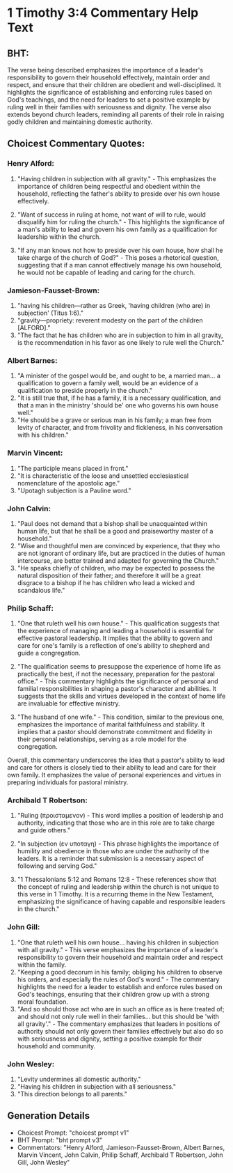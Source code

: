 # 1 Timothy 3:4 Commentary Help Text

## BHT:
The verse being described emphasizes the importance of a leader's responsibility to govern their household effectively, maintain order and respect, and ensure that their children are obedient and well-disciplined. It highlights the significance of establishing and enforcing rules based on God's teachings, and the need for leaders to set a positive example by ruling well in their families with seriousness and dignity. The verse also extends beyond church leaders, reminding all parents of their role in raising godly children and maintaining domestic authority.

## Choicest Commentary Quotes:
### Henry Alford:
1. "Having children in subjection with all gravity." - This emphasizes the importance of children being respectful and obedient within the household, reflecting the father's ability to preside over his own house effectively.

2. "Want of success in ruling at home, not want of will to rule, would disqualify him for ruling the church." - This highlights the significance of a man's ability to lead and govern his own family as a qualification for leadership within the church.

3. "If any man knows not how to preside over his own house, how shall he take charge of the church of God?" - This poses a rhetorical question, suggesting that if a man cannot effectively manage his own household, he would not be capable of leading and caring for the church.

### Jamieson-Fausset-Brown:
1. "having his children—rather as Greek, 'having children (who are) in subjection' (Titus 1:6)." 
2. "gravity—propriety: reverent modesty on the part of the children [ALFORD]." 
3. "The fact that he has children who are in subjection to him in all gravity, is the recommendation in his favor as one likely to rule well the Church."

### Albert Barnes:
1. "A minister of the gospel would be, and ought to be, a married man... a qualification to govern a family well, would be an evidence of a qualification to preside properly in the church."
2. "It is still true that, if he has a family, it is a necessary qualification, and that a man in the ministry 'should be' one who governs his own house well."
3. "He should be a grave or serious man in his family; a man free from levity of character, and from frivolity and fickleness, in his conversation with his children."

### Marvin Vincent:
1. "The participle means placed in front." 
2. "It is characteristic of the loose and unsettled ecclesiastical nomenclature of the apostolic age." 
3. "Upotagh subjection is a Pauline word."

### John Calvin:
1. "Paul does not demand that a bishop shall be unacquainted within human life, but that he shall be a good and praiseworthy master of a household."
2. "Wise and thoughtful men are convinced by experience, that they who are not ignorant of ordinary life, but are practiced in the duties of human intercourse, are better trained and adapted for governing the Church."
3. "He speaks chiefly of children, who may be expected to possess the natural disposition of their father; and therefore it will be a great disgrace to a bishop if he has children who lead a wicked and scandalous life."

### Philip Schaff:
1. "One that ruleth well his own house." - This qualification suggests that the experience of managing and leading a household is essential for effective pastoral leadership. It implies that the ability to govern and care for one's family is a reflection of one's ability to shepherd and guide a congregation.

2. "The qualification seems to presuppose the experience of home life as practically the best, if not the necessary, preparation for the pastoral office." - This commentary highlights the significance of personal and familial responsibilities in shaping a pastor's character and abilities. It suggests that the skills and virtues developed in the context of home life are invaluable for effective ministry.

3. "The husband of one wife." - This condition, similar to the previous one, emphasizes the importance of marital faithfulness and stability. It implies that a pastor should demonstrate commitment and fidelity in their personal relationships, serving as a role model for the congregation.

Overall, this commentary underscores the idea that a pastor's ability to lead and care for others is closely tied to their ability to lead and care for their own family. It emphasizes the value of personal experiences and virtues in preparing individuals for pastoral ministry.

### Archibald T Robertson:
1. "Ruling (προισταμενον) - This word implies a position of leadership and authority, indicating that those who are in this role are to take charge and guide others." 

2. "In subjection (εν υποταγη) - This phrase highlights the importance of humility and obedience in those who are under the authority of the leaders. It is a reminder that submission is a necessary aspect of following and serving God." 

3. "1 Thessalonians 5:12 and Romans 12:8 - These references show that the concept of ruling and leadership within the church is not unique to this verse in 1 Timothy. It is a recurring theme in the New Testament, emphasizing the significance of having capable and responsible leaders in the church."

### John Gill:
1. "One that ruleth well his own house... having his children in subjection with all gravity." - This verse emphasizes the importance of a leader's responsibility to govern their household and maintain order and respect within the family.
2. "Keeping a good decorum in his family; obliging his children to observe his orders, and especially the rules of God's word." - The commentary highlights the need for a leader to establish and enforce rules based on God's teachings, ensuring that their children grow up with a strong moral foundation.
3. "And so should those act who are in such an office as is here treated of; and should not only rule well in their families... but this should be 'with all gravity'." - The commentary emphasizes that leaders in positions of authority should not only govern their families effectively but also do so with seriousness and dignity, setting a positive example for their household and community.

### John Wesley:
1. "Levity undermines all domestic authority."
2. "Having his children in subjection with all seriousness."
3. "This direction belongs to all parents."


## Generation Details
- Choicest Prompt: "choicest prompt v1"
- BHT Prompt: "bht prompt v3"
- Commentators: "Henry Alford, Jamieson-Fausset-Brown, Albert Barnes, Marvin Vincent, John Calvin, Philip Schaff, Archibald T Robertson, John Gill, John Wesley"

